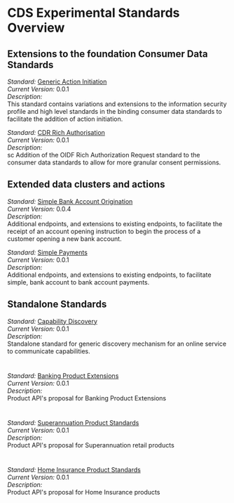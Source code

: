 # CDS Experimental Standards Overview


## Extensions to the foundation Consumer Data Standards

*Standard:* [Generic Action Initiation](./Standards/Generic-Action-Initiation.html)<br/>
*Current Version:* 0.0.1<br/>
*Description:*<br/>
This standard contains variations and extensions to the information security
profile and high level standards in the binding consumer data standards to
facilitate the addition of action initiation.

*Standard:* [CDR Rich Authorisation](./Standards/CDR-Rich-Authorisation.html)<br/>
*Current Version:* 0.0.1<br/>
*Description:*<br/>sc
Addition of the OIDF Rich Authorization Request standard to the consumer data
standards to allow for more granular consent permissions.

## Extended data clusters and actions

*Standard:* [Simple Bank Account Origination](./Standards/Simple-Bank-Account-Origination.html)<br/>
*Current Version:* 0.0.4<br/>
*Description:*<br/>
Additional endpoints, and extensions to existing endpoints, to facilitate the receipt of an account opening instruction to begin the process of a customer opening a new bank account.

*Standard:* [Simple Payments](./Standards/Simple-Payments.html)<br/>
*Current Version:* 0.0.1<br/>
*Description:*<br/>
Additional endpoints, and extensions to existing endpoints, to facilitate simple, bank account to bank account payments.

## Standalone Standards

*Standard:* [Capability Discovery](./Standards/Capability-Discovery.html)<br/>
*Current Version:* 0.0.1<br/>
*Description:*<br/>
Standalone standard for generic discovery mechanism for an online service to
communicate capabilities.

# 

*Standard:* [Banking Product Extensions](./Standards/Banking-Product-Ext.html)<br/>
*Current Version:* 0.0.1<br/>
*Description:*<br/>
Product API's proposal for Banking Product Extensions

# 

*Standard:* [Superannuation Product Standards](./Standards/Super-Product.html)<br/>
*Current Version:* 0.0.1<br/>
*Description:*<br/>
Product API's proposal for Superannuation retail products

# 

*Standard:* [Home Insurance Product Standards](./Standards/Insurance-Home-Product.html)<br/>
*Current Version:* 0.0.1<br/>
*Description:*<br/>
Product API's proposal for Home Insurance products
